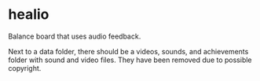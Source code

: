 # healio
Balance board that uses audio feedback.

Next to a data folder, there should be a videos, sounds, and achievements folder with sound and video files. They have been removed due to possible copyright.
